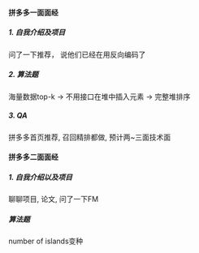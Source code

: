 #### 拼多多一面面经
##### 1. 自我介绍及项目
问了一下推荐， 说他们已经在用反向编码了

##### 2. 算法题
海量数据top-k -> 不用接口在堆中插入元素 -> 完整堆排序

##### 3. QA
拼多多首页推荐, 召回精排都做, 预计两~三面技术面


#### 拼多多二面面经
##### 1. 自我介绍以及项目
聊聊项目, 论文, 问了一下FM
##### 算法题
number of islands变种
